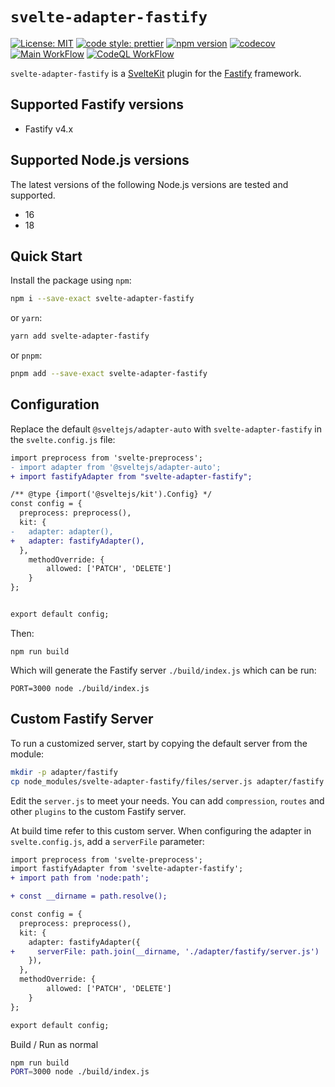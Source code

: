 # `svelte-adapter-fastify`

[![License: MIT](https://img.shields.io/badge/License-MIT-blue.svg)](LICENSE.md)
[![code style: prettier](https://img.shields.io/badge/code_style-prettier-ff69b4.svg)](https://github.com/prettier/prettier)
[![npm version](https://badge.fury.io/js/svelte-adapter-fastify.svg)](https://badge.fury.io/js/svelte-adapter-fastify)
[![codecov](https://codecov.io/gh/Asjas/svelte-adapter-fastify/branch/main/graph/badge.svg?token=IHWSO9MQ7B)](https://codecov.io/gh/Asjas/svelte-adapter-fastify)
[![Main WorkFlow](https://github.com/Asjas/svelte-adapter-fastify/actions/workflows/main.yml/badge.svg)](https://github.com/Asjas/svelte-adapter-fastify/actions/workflows/main.yml)
[![CodeQL WorkFlow](https://github.com/Asjas/svelte-adapter-fastify/actions/workflows/codeql-analysis.yml/badge.svg)](https://github.com/Asjas/svelte-adapter-fastify/actions/workflows/codeql-analysis.yml)

`svelte-adapter-fastify` is a [SvelteKit](https://kit.svelte.dev/docs/introduction) plugin for the [Fastify](https://github.com/fastify/fastify) framework.

## Supported Fastify versions

- Fastify v4.x

## Supported Node.js versions

The latest versions of the following Node.js versions are tested and supported.

- 16
- 18

## Quick Start

Install the package using `npm`:

```sh
npm i --save-exact svelte-adapter-fastify
```

or `yarn`:

```sh
yarn add svelte-adapter-fastify
```

or `pnpm`:

```sh
pnpm add --save-exact svelte-adapter-fastify
```

## Configuration

Replace the default `@sveltejs/adapter-auto` with `svelte-adapter-fastify` in the `svelte.config.js` file:

```diff
import preprocess from 'svelte-preprocess';
- import adapter from '@sveltejs/adapter-auto';
+ import fastifyAdapter from "svelte-adapter-fastify";

/** @type {import('@sveltejs/kit').Config} */
const config = {
  preprocess: preprocess(),
  kit: {
-   adapter: adapter(),
+   adapter: fastifyAdapter(),
  },
	methodOverride: {
		allowed: ['PATCH', 'DELETE']
	}
};


export default config;
```

Then:

```
npm run build
```

Which will generate the Fastify server `./build/index.js` which can be run:

```
PORT=3000 node ./build/index.js
```

## Custom Fastify Server

To run a customized server, start by copying the default server from the module:

```sh
mkdir -p adapter/fastify
cp node_modules/svelte-adapter-fastify/files/server.js adapter/fastify
```

Edit the `server.js` to meet your needs. You can add `compression`, `routes` and other `plugins` to the custom Fastify server.

At build time refer to this custom server. When configuring the adapter in `svelte.config.js`, add a `serverFile` parameter:

```diff
import preprocess from 'svelte-preprocess';
import fastifyAdapter from 'svelte-adapter-fastify';
+ import path from 'node:path';

+ const __dirname = path.resolve();

const config = {
  preprocess: preprocess(),
  kit: {
    adapter: fastifyAdapter({
+     serverFile: path.join(__dirname, './adapter/fastify/server.js')
    }),
  },
  methodOverride: {
		allowed: ['PATCH', 'DELETE']
	}
};

export default config;
```

Build / Run as normal

```sh
npm run build
PORT=3000 node ./build/index.js
````
